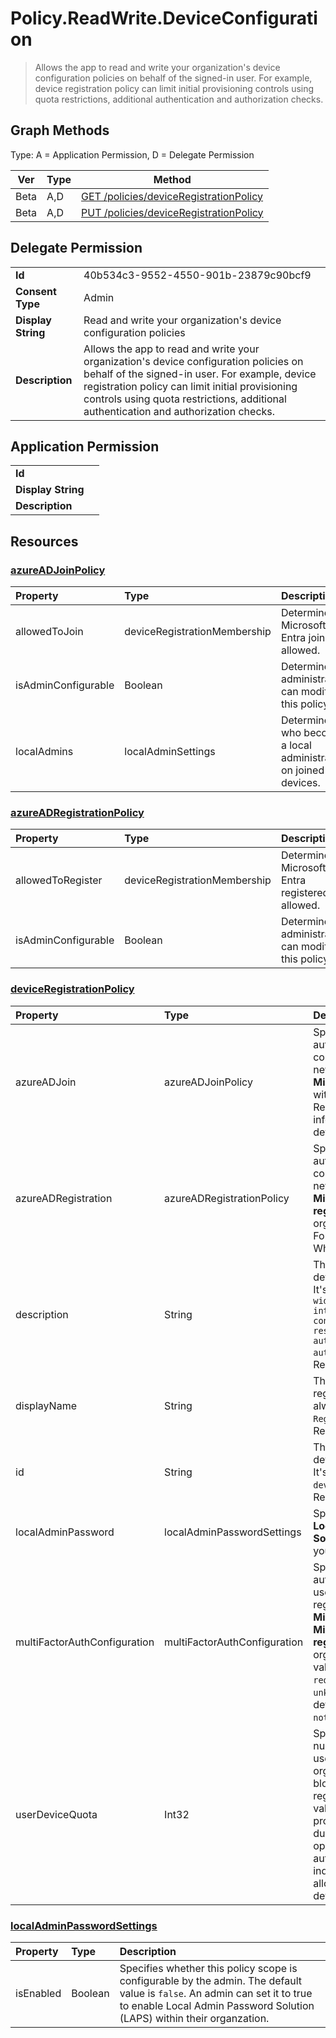 # Policy.ReadWrite.DeviceConfiguration

> Allows the app to read and write your organization's device configuration policies on behalf of the signed-in user.  For example, device registration policy can limit initial provisioning controls using quota restrictions, additional authentication and authorization checks.
## Graph Methods

Type: A = Application Permission, D = Delegate Permission

|Ver|Type|Method|
|-------|----|------|
|Beta|A,D|[GET /policies/deviceRegistrationPolicy](https://docs.microsoft.com/graph/api/deviceregistrationpolicy-get?view=graph-rest-beta&tabs=http)|
|Beta|A,D|[PUT /policies/deviceRegistrationPolicy](https://docs.microsoft.com/graph/api/deviceregistrationpolicy-update?view=graph-rest-beta&tabs=http)|
## Delegate Permission
|||
|-|-|
|**Id**|40b534c3-9552-4550-901b-23879c90bcf9|
|**Consent Type**|Admin|
|**Display String**|Read and write your organization's device configuration policies|
|**Description**|Allows the app to read and write your organization's device configuration policies on behalf of the signed-in user.  For example, device registration policy can limit initial provisioning controls using quota restrictions, additional authentication and authorization checks.|
## Application Permission
|||
|-|-|
|**Id**||
|**Display String**||
|**Description**||
## Resources
### [azureADJoinPolicy ](https://docs.microsoft.com/graph/api/resources/azureadjoinpolicy?view=graph-rest-1.0&tabs=http)
|Property|Type|Description|
|:---|:---|:---|
|allowedToJoin|deviceRegistrationMembership|Determines if Microsoft Entra join is allowed.|
|isAdminConfigurable|Boolean|Determines if administrators can modify this policy.|
|localAdmins|localAdminSettings|Determines who becomes a local administrator on joined devices.|
### [azureADRegistrationPolicy ](https://docs.microsoft.com/graph/api/resources/azureadregistrationpolicy?view=graph-rest-1.0&tabs=http)
|Property|Type|Description|
|:---|:---|:---|
|allowedToRegister|deviceRegistrationMembership|Determines if Microsoft Entra registered is allowed. |
|isAdminConfigurable|Boolean|Determines if administrators can modify this policy.|
### [deviceRegistrationPolicy ](https://docs.microsoft.com/graph/api/resources/deviceregistrationpolicy?view=graph-rest-1.0&tabs=http)
|Property|Type|Description|
|:---|:---|:---|
|azureADJoin|azureADJoinPolicy|Specifies the authorization policy for controlling registration of new devices using **Microsoft Entra join** within your organization. Required. For more information, see What is a device identity?.|
|azureADRegistration|azureADRegistrationPolicy|Specifies the authorization policy for controlling registration of new devices using **Microsoft Entra registered** within your organization. Required. For more information, see What is a device identity?.|
|description|String|The description of the device registration policy. It's always set to `Tenant-wide policy that manages intial provisioning controls using quota restrictions, additional authentication and authorization checks`. Read-only.|
|displayName|String|The name of the device registration policy. It's always set to `Device Registration Policy`. Read-only.|
|id|String| The identifier of the device registration policy. It's always set to `deviceRegistrationPolicy`. Read-only.|
|localAdminPassword|localAdminPasswordSettings| Specifies the setting for **Local Admin Password Solution (LAPS)** within your organization.|
|multiFactorAuthConfiguration|multiFactorAuthConfiguration|Specifies the authentication policy for a user to complete registration using **Microsoft Entra join** or **Microsoft Entra registered** within your organization. The possible values are: `notRequired`, `required`, `unknownFutureValue`. The default value is `notRequired`.|
|userDeviceQuota|Int32|Specifies the maximum number of devices that a user can have within your organization before blocking new device registrations. The default value is set to 50. If this property isn't specified during the policy update operation, it's automatically reset to `0` to indicate that users aren't allowed to join any devices.|
### [localAdminPasswordSettings ](https://docs.microsoft.com/graph/api/resources/localadminpasswordsettings?view=graph-rest-1.0&tabs=http)
|Property|Type|Description|
|:---|:---|:---|
|isEnabled|Boolean|Specifies whether this policy scope is configurable by the admin. The default value is `false`. An admin can set it to true to enable Local Admin Password Solution (LAPS) within their organzation.|
